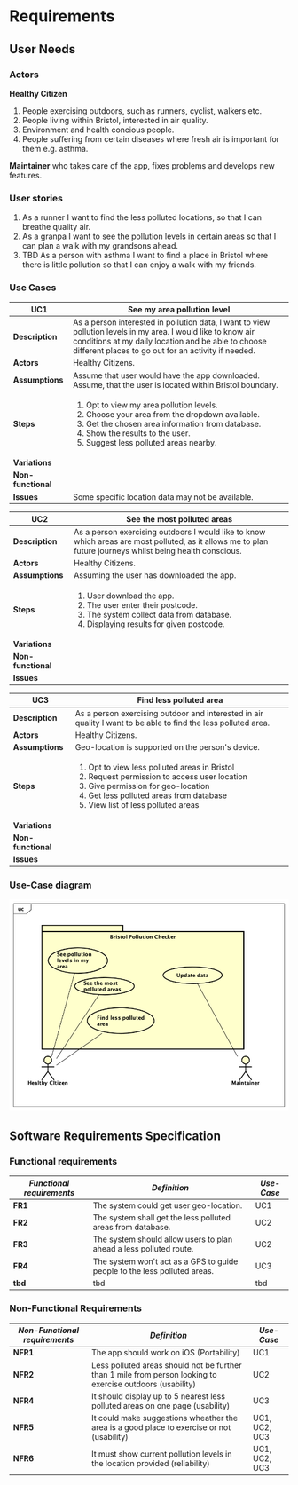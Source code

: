 # Requirements

## User Needs

### Actors

**Healthy Citizen**
1. People exercising outdoors, such as runners, cyclist, walkers etc. 
2. People living within Bristol, interested in air quality.
3. Environment and health concious people.
4. People suffering from certain diseases where fresh air is important for them e.g. asthma.

**Maintainer** who takes care of the app, fixes problems and develops new features. 

### User stories

1. As a runner I want to find the less polluted locations, so that I can breathe quality air.
2. As a granpa I want to see the pollution levels in certain areas so that I can plan a walk with my grandsons ahead. 
3. TBD As a person with asthma I want to find a place in Bristol where there is little pollution so that I can enjoy a walk with my friends.

### Use Cases

| UC1        | See my area pollution level | 
| -------------------------------------- | ------------------- |
| **Description** | As a person interested in pollution data, I want to view pollution levels in my area. I would like to know air conditions at my daily location and be able to choose different places to go out for an activity if needed.|
| **Actors** | Healthy Citizens.|
| **Assumptions** | Assume that user would have the app downloaded. Assume, that the user is located within Bristol boundary.|
| **Steps** | <ol> <li> Opt to view my area pollution levels.</li><li>Choose your area from the dropdown available.</li><li>Get the chosen area information from database.</li><li>Show the results to the user.</li><li>Suggest less polluted areas nearby.</li> </ol>|
| **Variations** |  |
| **Non-functional** |  |
| **Issues** | Some specific location data may not be available. |


| UC2        | See the most polluted areas | 
| -------------------------------------- | ------------------- |
| **Description** | As a person exercising outdoors I would like to know which areas are most polluted, as it allows me to plan future journeys whilst being health conscious. |
| **Actors** | Healthy Citizens. |
| **Assumptions** | Assuming the user has downloaded the app. |
| **Steps** | <ol> <li>User download the app.</li><li>The user enter their postcode.</li><li>The system collect data from database.</li><li>Displaying results for given postcode.</li> </ol>|
| **Variations** |  |
| **Non-functional** |  |
| **Issues** |  |


| UC3       | Find less polluted area| 
| -------------------------------------- | ------------------- |
| **Description** | As a person exercising outdoor and interested in air quality I want to be able to find the less polluted area. |
| **Actors** | Healthy Citizens. |
| **Assumptions** | Geo-location is supported on the person's device. |
| **Steps** | <ol>  <li>Opt to view less polluted areas in Bristol</li><li>Request permission to access user location</li> <li>Give permission for geo-location</li> <li>Get less polluted areas from database</li> <li>View list of less polluted areas</li> </ol>  |
| **Variations** |  |
| **Non-functional** |  |
| **Issues** |  |
### Use-Case diagram

![Insert your Use-Case-Diagram Here](images/UseCaseDiagram.png)

## Software Requirements Specification

### Functional requirements
  
|  ***Functional requirements*** |   ***Definition*** |    ***Use-Case*** | 
| -------------------------------------- | ------------------- | ------------------- |
| **FR1** | The system could get user geo-location. | UC1 |
| **FR2** | The system shall get the less polluted areas from database. | UC2 |
| **FR3** | The system should allow users to plan ahead a less polluted route.  | UC2 |
| **FR4** | The system won't act as a GPS to guide people to the less polluted areas. | UC3 |
| **tbd** | tbd | tbd |

### Non-Functional Requirements

|  ***Non-Functional requirements*** |   ***Definition*** |    ***Use-Case*** | 
| -------------------------------------- | ------------------- | ------------------- |
| **NFR1** | The app should work on iOS (Portability) | UC1 |
| **NFR2** | Less polluted areas should not be further than 1 mile from person looking to exercise outdoors (usability) | UC2 |
| **NFR4** | It should display up to 5 nearest less polluted areas on one page (usability) | UC3 |
| **NFR5** | It could make suggestions wheather the area is a good place to exercise or not (usability) | UC1, UC2, UC3 |
| **NFR6** | It must show current pollution levels in the location provided (reliability) | UC1, UC2, UC3 |


